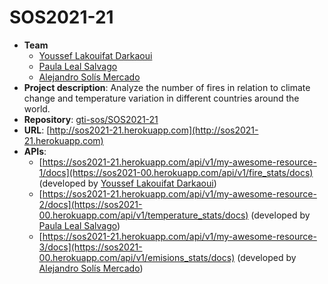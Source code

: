 # SOS2021-21

- **Team**
  - [Youssef Lakouifat Darkaoui](https://github.com/youssefld)
  - [Paula Leal Salvago](https://github.com/pauleasal)
  - [Alejandro Solís Mercado](https://github.com/alesolmer)
- **Project description**: Analyze the number of fires in relation to climate change and temperature variation in different countries around the world.
- **Repository**: [gti-sos/SOS2021-21](https://github.com/gti-sos/SOS2021-21)
- **URL**: [http://sos2021-21.herokuapp.com](http://sos2021-21.herokuapp.com)
-  **APIs**:
    - [https://sos2021-21.herokuapp.com/api/v1/my-awesome-resource-1/docs](https://sos2021-00.herokuapp.com/api/v1/fire_stats/docs) (developed by [Youssef Lakouifat Darkaoui](https://github.com/youssefld))
    - [https://sos2021-21.herokuapp.com/api/v1/my-awesome-resource-2/docs](https://sos2021-00.herokuapp.com/api/v1/temperature_stats/docs) (developed by [Paula Leal Salvago](https://github.com/pauleasal))
    - [https://sos2021-21.herokuapp.com/api/v1/my-awesome-resource-3/docs](https://sos2021-00.herokuapp.com/api/v1/emisions_stats/docs) (developed by [Alejandro Solís Mercado](https://github.com/alesolmer))
   
